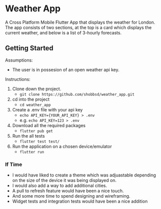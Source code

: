 # Weather App

A Cross Platform Mobile Flutter App that displays the weather for London. The app consists of two sections, at the top is a card which displays the current weather, and below is a list of 3-hourly forecasts. 

## Getting Started

Assumptions:

- The user is in possesion of an open weather api key.

Instructions:

1. Clone down the project.
   - `git clone https://github.com/shobbsd/weather_app.git`
2. cd into the project
   - `cd weather_app` 
3. Create a .env file with your api key
   - `echo API_KEY={YOUR_API_KEY} > .env` 
   - e.g. `echo API_KEY=123 > .env`
4. Download all the required packages
   - `flutter pub get`
5. Run the all tests
   - `flutter test test/`
6. Run the application on a chosen device/emulator
   - `flutter run`



### If Time

- I would have liked to create a theme which was adjuastable depending on the size of the device it was being displayed on.
- I would also add a way to add additional cities. 
- A pull to refresh feature would have been a nice touch.
- And some more time to spend designing and wireframing.
- Widget tests and integration tests would have been a nice addition
